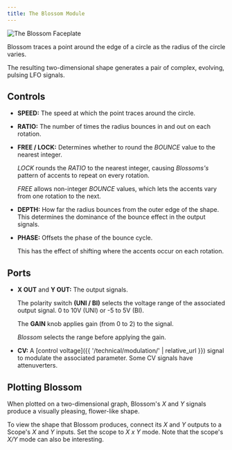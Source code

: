 ```yaml
---
title: The Blossom Module
---
```

<img class="faceplate" src="blossom.svg" alt="The Blossom Faceplate" />

Blossom
traces a point
around the edge of a circle
as the radius of the circle varies.

The resulting two-dimensional shape
generates a pair of complex, evolving, pulsing LFO signals.

## Controls
- **SPEED:**
    The speed at which the point
    traces around the circle.

- **RATIO:**
    The number of times
    the radius bounces in and out
    on each rotation.

- **FREE / LOCK:**
    Determines whether to round the _BOUNCE_ value
    to the nearest integer.

    _LOCK_ rounds the _RATIO_
    to the nearest integer,
    causing _Blossoms's_ pattern of accents
    to repeat on every rotation.

    _FREE_ allows non-integer _BOUNCE_ values,
    which lets the accents
    vary from one rotation to the next.

- **DEPTH:**
    How far the radius bounces
    from the outer edge of the shape.
    This determines
    the dominance of the bounce effect
    in the output signals.

- **PHASE:**
    Offsets the phase of the bounce cycle.

    This has the effect
    of shifting where the accents
    occur on each rotation.

## Ports
- **X OUT** and **Y OUT:**
    The output signals.

    The polarity switch **(UNI / BI)**
    selects the voltage range of the associated output signal.
    0 to 10V (UNI)
    or -5 to 5V (BI).

    The **GAIN** knob applies gain (from 0 to 2)
    to the signal.

    _Blossom_ selects the range before applying the gain.

- **CV:**
    A [control voltage]({{ '/technical/modulation/' | relative_url }}) signal
    to modulate the associated parameter.  Some CV signals have attenuverters.

## Plotting Blossom

When plotted on a two-dimensional graph,
Blossom's _X_ and _Y_ signals
produce a visually pleasing, flower-like shape.

To view the shape that Blossom produces, connect its _X_ and _Y_ outputs to a
Scope's _X_ and _Y_ inputs.  Set the scope to _X x Y_ mode.  Note that the
scope's _X/Y_ mode can also be interesting.
